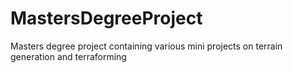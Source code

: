 # MastersDegreeProject
Masters degree project containing various mini projects on terrain generation and terraforming 
